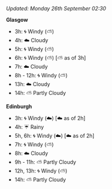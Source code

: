 *Updated: Monday 26th September 02:30*

**Glasgow**

* 3h: :cyclone: Windy (:partly_sunny:)
* 4h: :cloud: Cloudy
* 5h: :cyclone: Windy (:partly_sunny:)
* 6h: :cyclone: Windy (:partly_sunny:) [:partly_sunny: as of 3h]
* 7h: :cloud: Cloudy
* 8h - 12h: :cyclone: Windy (:partly_sunny:)
* 13h: :cloud: Cloudy
* 14h: :partly_sunny: Partly Cloudy

**Edinburgh**

* 3h: :cyclone: Windy (:cloud:) [:cloud: as of 2h]
* 4h: :umbrella: Rainy
* 5h, 6h: :cyclone: Windy (:cloud:) [:cloud: as of 2h]
* 7h: :cyclone: Windy (:partly_sunny:)
* 8h: :cloud: Cloudy
* 9h - 11h: :partly_sunny: Partly Cloudy
* 12h, 13h: :cyclone: Windy (:partly_sunny:)
* 14h: :partly_sunny: Partly Cloudy

